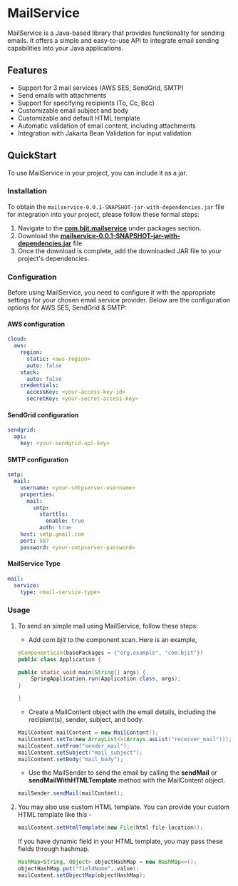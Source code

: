 # MailService

MailService is a Java-based library that provides functionality for sending emails. It offers a simple and easy-to-use API to integrate email sending capabilities into your Java applications.

## Features

- Support for 3 mail services (AWS SES, SendGrid, SMTP)
- Send emails with attachments
- Support for specifying recipients (To, Cc, Bcc)
- Customizable email subject and body
- Customizable and default HTML template
- Automatic validation of email content, including attachments
- Integration with Jakarta Bean Validation for input validation

## QuickStart

To use MailService in your project, you can include it as a jar.

### Installation
To obtain the `mailservice-0.0.1-SNAPSHOT-jar-with-dependencies.jar` file for integration into your project, please follow these formal steps:

1. Navigate to the **[com.bjit.mailservice](https://github.com/BJIT-RL-JAVA/lib-email-service/packages/2084202)** under packages section.
2. Download the **[mailservice-0.0.1-SNAPSHOT-jar-with-dependencies.jar](https://github-registry-files.githubusercontent.com/746993638/e3c48b00-d7c2-11ee-839a-e6ffa8fd55c8?X-Amz-Algorithm=AWS4-HMAC-SHA256&X-Amz-Credential=AKIAVCODYLSA53PQK4ZA%2F20240329%2Fus-east-1%2Fs3%2Faws4_request&X-Amz-Date=20240329T053149Z&X-Amz-Expires=300&X-Amz-Signature=63dc7bf529b260edd8ddb2cf2c2110d4bd0bb9e7c593db1a44fc9bf2ed64095f&X-Amz-SignedHeaders=host&actor_id=0&key_id=0&repo_id=746993638&response-content-disposition=filename%3Dmailservice-0.0.1-20240301.055718-1.jar&response-content-type=application%2Foctet-stream)** file 
3. Once the download is complete, add the downloaded JAR file to your project's dependencies.

[//]: # (Add the following dependency to your `pom.xml`:)

[//]: # ()
[//]: # (```xml)

[//]: # (<dependency>)

[//]: # (    <groupId>com.example</groupId>)

[//]: # (    <artifactId>mailservice</artifactId>)

[//]: # (    <version>1.0.0</version>)

[//]: # (</dependency>)

[//]: # (```)

### Configuration
Before using MailService, you need to configure it with the appropriate settings for your chosen email service provider. Below are the configuration options for AWS SES, SendGrid & SMTP:

#### AWS configuration

```yml
cloud:
  aws:
    region:
      static: <aws-region>
      auto: false
    stack:
      auto: false
    credentials:
      accessKey: <your-access-key-id>
      secretKey: <your-secret-access-key>
```

#### SendGrid configuration

```yml
sendgrid:
  api:
    key: <your-sendgrid-api-key>
```

#### SMTP configuration

```yml
smtp:
  mail:
    username: <your-smtpserver-username>
    properties:
      mail:
        smtp:
          starttls:
            enable: true
          auth: true
    host: smtp.gmail.com
    port: 587
    password: <your-smtpserver-password>
```

#### MailService Type

```yml
mail:
  service:
    type: <mail-service-type>
```

### Usage
1. To send an simple mail using MailService, follow these steps:
   - Add _com.bjit_ to the component scan. Here is an example,
    ```java
    @ComponentScan(basePackages = {"org.example", "com.bjit"})
    public class Application {

    public static void main(String[] args) {
        SpringApplication.run(Application.class, args);
    }

    }
    ```

   - Create a MailContent object with the email details, including the recipient(s), sender, subject, and body.

    ```java
    MailContent mailContent = new MailContent();
    mailContent.setTo(new ArrayList<>(Arrays.asList("receiver_mail")));
    mailContent.setFrom("sender_mail");
    mailContent.setSubject("mail_subject");
    mailContent.setBody("mail_body");
    ```
   - Use the MailSender to send the email by calling the **sendMail** or **sendMailWithHTMLTemplate** method with the MailContent object.

    ```java
    mailSender.sendMail(mailContent);
    ```
2. You may also use custom HTML template. You can provide your custom HTML template like this -
    ```java
    mailContent.setHtmlTemplate(new File(html-file-location));
    ```
    If you have dynamic field in your HTML template, you may pass these fields through hashmap.
    ```java
    HashMap<String, Object> objectHashMap = new HashMap<>();
    objectHashMap.put("fieldName", value);
    mailContent.setObjectMap(objectHashMap);
    ```


